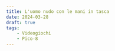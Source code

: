 ```yaml
---
title: L'uomo nudo con le mani in tasca
date: 2024-03-28
draft: true
tags:
    - Videogiochi
    - Pico-8
---
```

